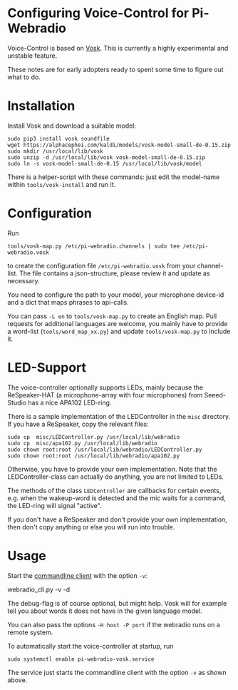 Configuring Voice-Control for Pi-Webradio
=========================================

Voice-Control is based on [Vosk](https://alphacephei.com/vosk/).
This is currently a highly experimental and unstable feature. 

These notes are for early adopters ready to spent some time to
figure out what to do.


Installation
============

Install Vosk and download a suitable model:

    sudo pip3 install vosk soundfile
    wget https://alphacephei.com/kaldi/models/vosk-model-small-de-0.15.zip
    sudo mkdir /usr/local/lib/vosk
    sudo unzip -d /usr/local/lib/vosk vosk-model-small-de-0.15.zip
    sudo ln -s vosk-model-small-de-0.15 /usr/local/lib/vosk/model

There is a helper-script with these commands: just edit the model-name
within `tools/vosk-install` and run it.


Configuration
=============

Run

    tools/vosk-map.py /etc/pi-webradio.channels | sudo tee /etc/pi-webradio.vosk

to create the configuration file `/etc/pi-webradio.vosk` from
your channel-list. The file contains a json-structure, please
review it and update as necessary.

You need to configure the path to your model, your microphone device-id
and a dict that maps phrases to api-calls.

You can pass `-L en` to `tools/vosk-map.py` to create an English map.
Pull requests for additional languages are welcome, you mainly have
to provide a word-list (`tools/word_map_xx.py`) and update
`tools/vosk-map.py` to include it.


LED-Support
===========

The voice-controller optionally supports LEDs, mainly because
the ReSpeaker-HAT (a microphone-array with four microphones)
from Seeed-Studio has a nice APA102 LED-ring.

There is a sample implementation of the LEDController in the `misc`
directory. If you have a ReSpeaker, copy the relevant files:

    sudo cp  misc/LEDController.py /usr/local/lib/webradio
    sudo cp  misc/apa102.py /usr/local/lib/webradio
    sudo chown root:root /usr/local/lib/webradio/LEDController.py
    sudo chown root:root /usr/local/lib/webradio/apa102.py

Otherwise, you have to provide your own implementation. Note that
the LEDController-class can actually do anything, you are not limited
to LEDs.

The methods of the class `LEDController` are callbacks for certain
events, e.g. when the wakeup-word is detected and the mic waits for
a command, the LED-ring will signal "active".

If you don't have a ReSpeaker and don't provide your own implementation,
then don't copy anything or else you will run into trouble.


Usage
=====

Start the [commandline client](webradio_cli.md) with the option `-v`:

  webradio_cli.py -v -d

The debug-flag is of course optional, but might help. Vosk will for
example tell you about words it does not have in the given language
model.

You can also pass the options `-H host -P port` if the webradio runs
on a remote system.

To automatically start the voice-controller at startup, run

    sudo systemctl enable pi-webradio-vosk.service

The service just starts the commandline client with the option `-v`
as shown above.
